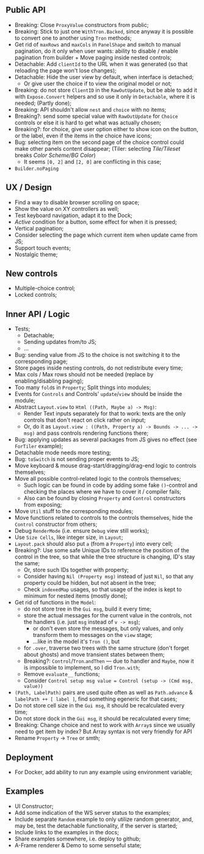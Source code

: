 ## Public API

* Breaking: Close `ProxyValue` constructors from public;
* Breaking: Stick to just one `WithTron.Backed`, since anyway it is possible to convert one to another using `Tron` methods;
* Get rid of `maxRows` and `maxCols` in `PanelShape` and switch to manual pagination, do it only when user wants: ability to disable / enable pagination from builder + Move paging inside nested controls;
* Detachable: Add `clientId` to the URL when it was generated (so that reloading the page won't lose changes);
* Detachable: Hide the user view by default, when interface is detached;
    * Or give user the choice if to view the original model or not;
* Breaking: do not store `ClientID` in the `RawOutUpdate`, but be able to add it with `Expose.Convert` helpers and so use it only in `Detachable`, where it is needed; (Partly done);
* Breaking: API shouldn't allow `nest` and `choice` with no items;
* Breaking?: send some special value with `RawOutUpdate` for `Choice` controls or else it is hard to get what was actually chosen;
* Breaking?: for choice, give user option either to show icon on the button, or the label, even if the items in the choice have icons;
* Bug: selecting item on the second page of the choice control could make other panels content disappear; (Tiler: selecting _Tile/Tileset_ breaks _Color Scheme/BG Color_)
    * It seems `[0, 2]` and `[2, 0]` are conflicting in this case;
* `Builder.noPaging`

## UX / Design

* Find a way to disable browser scrolling on space;
* Show the value on XY controllers as well;
* Test keyboard navigation, adapt it to the Dock;
* _Active_ condition for a button, some effect for when it is pressed;
* Vertical pagination;
* Consider selecting the page which current item when update came from JS;
* Support touch events;
* Nostalgic theme;

## New controls

* Multiple-choice control;
* Locked controls;

## Inner API / Logic

* Tests;
    * Detachable;
    * Sending updates from/to JS;
    * ...
* Bug: sending value from JS to the choice is not switching it to the corresponding page;
* Store pages inside nesting controls, do not redistribute every time;
* Max cols / Max rows should not be needed (replace by enabling/disabling paging);
* Too many `fold`s in `Property`; Split things into modules;
* Events for `Controls` and Controls' `update`/`view` should be inside the module;
* Abstract `Layout.view` to `Html ((Path, Maybe a) -> Msg)`:
    * Render Text inputs separately for that to work: texts are the only controls that don't react on click rather on input;
    * Or, do it as `Layout.view : ((Path, Property a) -> Bounds -> ... -> msg)` and pass controls rendering functions there;
* Bug: applying updates as several packages from JS gives no effect (see `ForTiler` example);
* Detachable mode needs more testing;
* Bug: `toSwitch` is not sending proper events to JS;
* Move keyboard & mouse drag-start/dragging/drag-end logic to controls themselves;
* Move all possible control-related logic to the controls themselves;
    * Such logic can be found in code by adding some fake `()`-control and checking the places where we have to cover it / compiler fails;
    * Also can be found by closing `Property` and `Control` constructors from exposing;
* Move `Util` stuff to the corresponding modules;
* Move functions related to controls to the controls themselves, hide the `Control` constructor from others;
* Debug `RenderMode` (i.e. ensure `Debug` view still works);
* Use `Size Cells`, like integer size, in `Layout`;
* `Layout.pack` should also put `a` (from a `Property`) into every cell;
* Breaking?: Use some safe Unique IDs to reference the position of the control in the tree, so that while the tree structure is changing, ID's stay the same;
    * Or, store such IDs together with property;
    * Consider having `Nil (Property msg)` instead of just `Nil`, so that any property could be hidden, but not absent in the tree;
    * Check `indexedMap` usages, so that usage of the index is kept to minimum for nested items (mostly done);
* Get rid of functions in the `Model`:
    * do not store tree in the `Gui msg`, build it every time;
    * store the actual messages for the current value in the controls, not the handlers (i.e. just `msg` instead of `v -> msg`);
        * or don't even store the messages, but only values, and only transform them to messages on the `view` stage;
        * ...like in the model it's `Tron ()`, but
    * for `.over`, traverse two trees with the same structure (don't forget about ghosts) and move transient states between them;
    * Breaking?: `Control`/`Tron`.`andThen` — due to handler and `Maybe`, now it is impossible to implement, so I did `Tron.with`;
    * Remove `evaluate__` functions;
    * Consider `Control setup msg value = Control (setup -> (Cmd msg, value))`
* `(Path, LabelPath)` pairs are used quite often as well as `Path.advance` & `labelPath ++ [ label ]`, find something egeneric for that cases;
* Do not store cell size in the `Gui msg`, it should be recalculated every time;
* Do not store dock in the `Gui msg`, it should be recalculated every time;
* Breaking: Change choice and nest to work with `Array`s since we usually need to get item by index? But Array syntax is not very friendly for API
* Rename `Property` -> `Tree` or smth;

## Deployment

* For Docker, add ability to run any example using environment variable;

## Examples

* UI Constructor;
* Add some indication of the WS server status to the examples;
* Include separate `Random` example to only utilize random generator, and, may be, test the detachable functionality, if the server is started;
* Include links to the examples in the docs;
* Share examples somewhere, i.e. deploy to github;
* A-Frame renderer & Demo to some senseful state;
